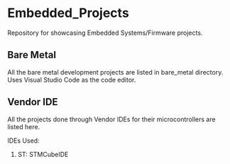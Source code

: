 # Embedded_Projects
Repository for showcasing Embedded Systems/Firmware projects.

## Bare Metal
All the bare metal development projects are listed in bare_metal directory.
Uses Visual Studio Code as the code editor.

## Vendor IDE
All the projects done through Vendor IDEs for their microcontrollers are listed here.

IDEs Used:
1. ST: STMCubeIDE
